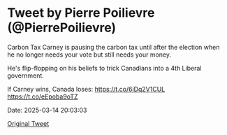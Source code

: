 # Tweet by Pierre Poilievre (@PierrePoilievre)

Carbon Tax Carney is pausing the carbon tax until after the election when he no longer needs your vote but still needs your money. 

He's flip-flopping on his beliefs to trick Canadians into a 4th Liberal government. 

If Carney wins, Canada loses: https://t.co/6jDq2V1CUL https://t.co/eEpoba9oTZ

Date: 2025-03-14 20:03:03

[Original Tweet](https://x.com/PierrePoilievre/status/1900638826810536417)
